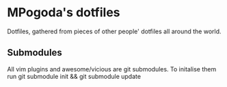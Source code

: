 # MPogoda's dotfiles

Dotfiles, gathered from pieces of other people' dotfiles all around the world.

## Submodules

All vim plugins and awesome/vicious are git submodules.
To initalise them run
    git submodule init && git submodule update

